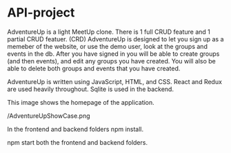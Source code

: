 # API-project
<!-- Intro -->
AdventureUp is a light MeetUp clone. There is 1 full CRUD feature and 1 partial CRUD featuer. (CRD)
AdventureUp is designed to let you sign up as a memeber of the website, or use the demo user, look at the groups and events in the db.
After you have signed in you will be able to create groups (and then events), and edit any groups you have created. You will also be able to delete both groups and events that you have created.

<!-- Technologies -->

AdventureUp is written using JavaScript, HTML, and CSS.
React and Redux are used heavily throughout.
Sqlite is used in the backend.


<!-- Image for project -->
This image shows the homepage of the application.

/AdventureUpShowCase.png


<!-- instructions on how to launch application locally -->
In the frontend and backend folders npm install.

npm start both the frontend and backend folders.
